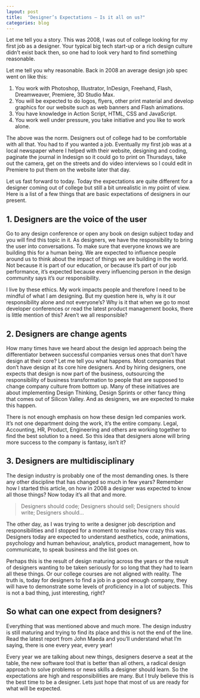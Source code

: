 ```yaml
---
layout: post
title:  "Designer’s Expectations — Is it all on us?"
categories: blog
---
```

<p>
Let me tell you a story. This was 2008, I was out of college looking for my first job as a designer. Your typical big tech start-up or a rich design culture didn’t exist back then, so one had to look very hard to find something reasonable.
</p>
<p>
Let me tell you why reasonable. Back in 2008 an average design job spec went on like this:
</p>
<ol>
  <li>You work with Photoshop, Illustrator, InDesign, Freehand, Flash, Dreamweaver, Premiere, 3D Studio Max.</li>
  <li>You will be expected to do logos, flyers, other print material and develop graphics for our website such as web banners and Flash animations.</li>
  <li>You have knowledge in Action Script, HTML, CSS and JavaScript.
</li>
  <li>You work well under pressure, you take initiative and you like to work alone.</li>
</ol>
<p>The above was the norm. Designers out of college had to be comfortable with all that. You had to if you wanted a job. Eventually my first job was at a local newspaper where I helped with their website, designing and coding, paginate the journal in Indesign so it could go to print on Thursdays, take out the camera, get on the streets and do video interviews so I could edit in Premiere to put them on the website later that day.</p>
<p>Let us fast forward to today. Today the expectations are quite different for a designer coming out of college but still a bit unrealistic in my point of view. Here is a list of a few things that are basic expectations of designers in our present.</p>
<h2>1. Designers are the voice of the user</h2>
<p>Go to any design conference or open any book on design subject today and you will find this topic in it. As designers, we have the responsibility to bring the user into conversations. To make sure that everyone knows we are building this for a human being. We are expected to influence people around us to think about the impact of things we are building in the world. Not because it is part of our education, or because it’s part of our job performance, it’s expected because every influencing person in the design community says it’s our responsibility.</p>
<p>I live by these ethics. My work impacts people and therefore I need to be mindful of what I am designing. But my question here is, why is it our responsibility alone and not everyone’s? Why is it that when we go to most developer conferences or read the latest product management books, there is little mention of this? Aren’t we all responsible?</p>
<h2>2. Designers are change agents</h2>
<p>How many times have we heard about the design led approach being the differentiator between successful companies versus ones that don’t have design at their core? Let me tell you what happens. Most companies that don’t have design at its core hire designers. And by hiring designers, one expects that design is now part of the business, outsourcing the responsibility of business transformation to people that are supposed to change company culture from bottom up. Many of these initiatives are about implementing Design Thinking, Design Sprints or other fancy thing that comes out of Silicon Valley. And as designers, we are expected to make this happen.</p>
<p>There is not enough emphasis on how these design led companies work. It’s not one department doing the work, it’s the entire company. Legal, Accounting, HR, Product, Engineering and others are working together to find the best solution to a need. So this idea that designers alone will bring more success to the company is fantasy, isn’t it?</p>
<h2>3. Designers are multidisciplinary</h2>
<p>The design industry is probably one of the most demanding ones. Is there any other discipline that has changed so much in few years? Remember how I started this article, on how in 2008 a designer was expected to know all those things? Now today it’s all that and more.</p>
<blockquote>Designers should code; Designers should sell; Designers should write; Designers should…</blockquote>
<p>The other day, as I was trying to write a designer job description and responsibilities and I stopped for a moment to realise how crazy this was. Designers today are expected to understand aesthetics, code, animations, psychology and human behaviour, analytics, product management, how to communicate, to speak business and the list goes on.</p>
<p>Perhaps this is the result of design maturing across the years or the result of designers wanting to be taken seriously for so long that they had to learn all these things. Or our college courses are not aligned with reality. The truth is, today for designers to find a job in a good enough company, they will have to demonstrate some levels of proficiency in a lot of subjects. This is not a bad thing, just interesting, right?</p>
<h2>So what can one expect from designers?</h2>
<p>Everything that was mentioned above and much more. The design industry is still maturing and trying to find its place and this is not the end of the line. Read the latest report from John Maeda and you’ll understand what I’m saying, there is one every year, every year!</p>
<p>Every year we are talking about new things, designers deserve a seat at the table, the new software tool that is better than all others, a radical design approach to solve problems or news skills a designer should learn. So the expectations are high and responsibilities are many. But I truly believe this is the best time to be a designer. Lets just hope that most of us are ready for what will be expected.</p>
